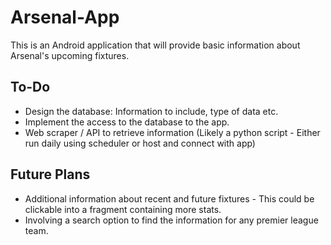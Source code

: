 # Arsenal-App


This is an Android application that will provide basic information about Arsenal's upcoming fixtures. 

## To-Do

* Design the database: Information to include, type of data etc.
* Implement the access to the database to the app.
* Web scraper / API to retrieve information (Likely a python script - Either run daily using scheduler or host and connect with app)


## Future Plans

* Additional information about recent and future fixtures - This could be clickable into a fragment containing more stats.
* Involving a search option to find the information for any premier league team.
